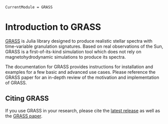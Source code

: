 ```@meta
CurrentModule = GRASS
```

# Introduction to GRASS

[GRASS](https://github.com/palumbom/GRASS) is Julia library designed to produce realistic stellar spectra with time-variable granulation signatures. Based on real observations of the Sun, GRASS is a first-of-its-kind simulation tool which does not rely on magnetohydrodynamic simulations to produce its spectra.

The documentation for GRASS provides instructions for installation and examples for a few basic and advanced use cases. Please reference the GRASS paper for an in-depth review of the motivation and implementation of GRASS.

## Citing GRASS

If you use GRASS in your research, please cite the [latest release](https://github.com/palumbom/GRASS/blob/main/CITATION.cff) as well as the [GRASS paper](https://arxiv.org/abs/2110.11839).
